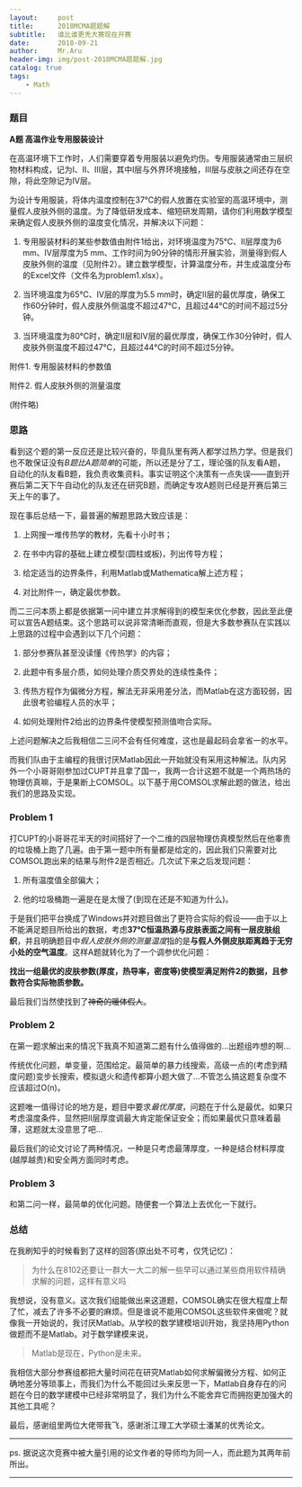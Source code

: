 ```yaml
---
layout:     post
title:      2018MCMA题题解
subtitle:   谁比谁更秃大赛现在开赛
date:       2018-09-21
author:     Mr.Aru
header-img: img/post-2018MCMA题题解.jpg
catalog: true
tags:
    - Math
---
```


### 题目

**A题 高温作业专用服装设计**

在高温环境下工作时，人们需要穿着专用服装以避免灼伤。专用服装通常由三层织物材料构成，记为I、II、III层，其中I层与外界环境接触，III层与皮肤之间还存在空隙，将此空隙记为IV层。

为设计专用服装，将体内温度控制在37℃的假人放置在实验室的高温环境中，测量假人皮肤外侧的温度。为了降低研发成本、缩短研发周期，请你们利用数学模型来确定假人皮肤外侧的温度变化情况，并解决以下问题：

1. 专用服装材料的某些参数值由附件1给出，对环境温度为75℃、II层厚度为6 mm、IV层厚度为5 mm、工作时间为90分钟的情形开展实验，测量得到假人皮肤外侧的温度（见附件2）。建立数学模型，计算温度分布，并生成温度分布的Excel文件（文件名为problem1.xlsx）。

2. 当环境温度为65℃、IV层的厚度为5.5 mm时，确定II层的最优厚度，确保工作60分钟时，假人皮肤外侧温度不超过47℃，且超过44℃的时间不超过5分钟。

3. 当环境温度为80℃时，确定II层和IV层的最优厚度，确保工作30分钟时，假人皮肤外侧温度不超过47℃，且超过44℃的时间不超过5分钟。

附件1. 专用服装材料的参数值

附件2. 假人皮肤外侧的测量温度

(附件略)

### 思路

看到这个题的第一反应还是比较兴奋的，毕竟队里有两人都学过热力学。但是我们也不敢保证没有*B题比A题简单*的可能，所以还是分了工，理论强的队友看A题，自动化的队友看B题，我负责收集资料。事实证明这个决策有一点失误——直到开赛后第二天下午自动化的队友还在研究B题，而确定专攻A题则已经是开赛后第三天上午的事了。

现在事后总结一下，最普遍的解题思路大致应该是：

1. 上网搜一堆传热学的教材，先看十小时书；

2. 在书中内容的基础上建立模型(圆柱或板)，列出传导方程；

3. 给定适当的边界条件，利用Matlab或Mathematica解上述方程；

4. 对比附件一，确定最优参数。

而二三问本质上都是依据第一问中建立并求解得到的模型来优化参数，因此至此便可以宣告A题结束。这个思路可以说非常清晰而直观，但是大多数参赛队在实践以上思路的过程中会遇到以下几个问题：

1. 部分参赛队甚至没读懂《传热学》的内容；

2. 此题中有多层介质，如何处理介质交界处的连续性条件；

3. 传热方程作为偏微分方程，解法无非采用差分法，而Matlab在这方面较弱，因此很考验编程人员的水平；

4. 如何处理附件2给出的边界条件使模型预测值吻合实际。

上述问题解决之后我相信二三问不会有任何难度，这也是最起码会拿省一的水平。

而我们队由于主编程的我很讨厌Matlab因此一开始就没有采用这种解法。队内另外一个小哥哥刚参加过CUPT并且拿了国一，我两一合计这题不就是一个两热场的物理仿真嘛，于是果断上COMSOL。以下基于用COMSOL求解此题的做法，给出我们的思路及实现。

### Problem 1

打CUPT的小哥哥花半天的时间搭好了一个二维的四层物理仿真模型然后在他睾贵的垃圾桶上跑了几遍。由于第一题中所有量都是给定的，因此我们只需要对比COMSOL跑出来的结果与附件2是否相近。几次试下来之后发现问题：

1. 所有温度值全部偏大；

2. 他的垃圾桶跑一遍是在是太慢了(到现在还是不知道为什么)。

于是我们把平台换成了Windows并对题目做出了更符合实际的假设——由于以上不能满足题目所给出的数据，考虑**37℃恒温热源与皮肤表面之间有一层皮肤组织**，并且明确题目中*假人皮肤外侧的测量温度*指的是**与假人外侧皮肤距离趋于无穷小处的空气温度**。这样A题就转化为了一个调参优化问题：

**找出一组最优的皮肤参数(厚度，热导率，密度等)使模型满足附件2的数据，且参数符合实际物质参数。**

最后我们当然使找到了~~神奇的暖体假人~~。

### Problem 2

在第一题求解出来的情况下我真不知道第二题有什么值得做的...出题组咋想的啊...

传统优化问题，单变量，范围给定。最简单的暴力线搜索，高级一点的(考虑到精度问题)变步长搜索，模拟退火和遗传都算小题大做了...不管怎么搞这题复杂度不应该超过O(n)。

这题唯一值得讨论的地方是，题目中要求*最优厚度*，问题在于什么是最优。如果只考虑温度条件，显然把Ⅱ层厚度调最大肯定能保证安全；而如果最优只意味着最薄，这题就太没意思了吧...

最后我们的论文讨论了两种情况，一种是只考虑最薄厚度，一种是结合材料厚度(越厚越贵)和安全两方面同时考虑。

### Problem 3

和第二问一样，最简单的优化问题。随便套一个算法上去优化一下就行。

### 总结

在我刷知乎的时候看到了这样的回答(原出处不可考，仅凭记忆)：

> 为什么在8102还要让一群大一大二的解一些早可以通过某些商用软件精确求解的问题，这样有意义吗

我想说，没有意义。这次我们组能做出来这道题，COMSOL确实在很大程度上帮了忙，减去了许多不必要的麻烦。但是谁说不能用COMSOL这些软件来做呢？就像我一开始说的，我讨厌Matlab。从学校的数学建模培训开始，我坚持用Python做题而不是Matlab。对于数学建模来说，

> Matlab是现在，Python是未来。

我相信大部分参赛组都把大量时间花在研究Matlab如何求解偏微分方程、如何正确地差分等琐事上，而我们为什么不能回过头来反思一下，Matlab自身存在的问题在今日的数学建模中已经非常明显了，我们为什么不能舍弃它而拥抱更加强大的其他工具呢？

最后，感谢组里两位大佬带我飞，感谢浙江理工大学硕士潘某的优秀论文。

---

ps. 据说这次竞赛中被大量引用的论文作者的导师均为同一人，而此题为其两年前所出。

---

